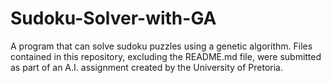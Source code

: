 # Sudoku-Solver-with-GA
A program that can solve sudoku puzzles using a genetic algorithm.
Files contained in this repository, excluding the README.md file, were submitted as part of an A.I. assignment 
created by the University of Pretoria.
